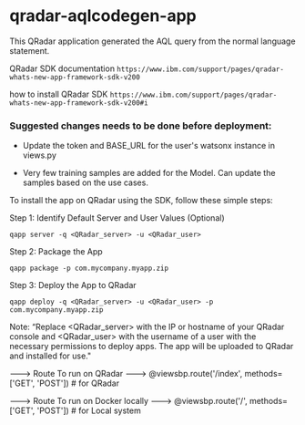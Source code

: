 # qradar-aqlcodegen-app
This QRadar application generated the AQL query from the normal language statement.


QRadar SDK documentation ``` https://www.ibm.com/support/pages/qradar-whats-new-app-framework-sdk-v200 ```

how to install QRadar SDK ``` https://www.ibm.com/support/pages/qradar-whats-new-app-framework-sdk-v200#i ```


### Suggested changes needs to be done before deployment: ###

* Update the token and BASE_URL for the user's watsonx instance in views.py 

* Very few training samples are added for the Model. Can update the samples based on the use cases.



To install the app on QRadar using the SDK, follow these simple steps:

Step 1: Identify Default Server and User Values (Optional)

``` qapp server -q <QRadar_server> -u <QRadar_user> ```

Step 2: Package the App

``` qapp package -p com.mycompany.myapp.zip ```

Step 3: Deploy the App to QRadar

``` qapp deploy -q <QRadar_server> -u <QRadar_user> -p com.mycompany.myapp.zip ```

Note: “Replace <QRadar_server> with the IP or hostname of your QRadar console and <QRadar_user> with the username of a user with the necessary permissions to deploy apps. The app will be uploaded to QRadar and installed for use."

---> Route To run on QRadar ---> @viewsbp.route('/index', methods=['GET', 'POST']) # for QRadar

---> Route To run on Docker locally  ---> @viewsbp.route('/', methods=['GET', 'POST']) # for Local system
